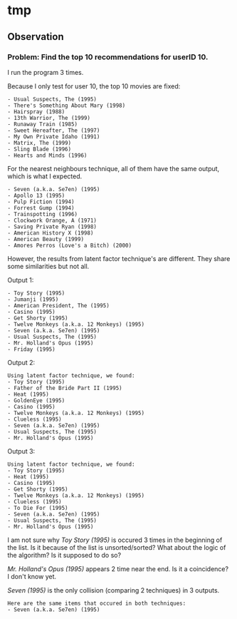 # tmp

## Observation

### Problem: Find the top 10 recommendations for userID 10.

I run the program 3 times.

Because I only test for user 10, the top 10 movies are fixed:
```
- Usual Suspects, The (1995)
- There's Something About Mary (1998)
- Hairspray (1988)
- 13th Warrior, The (1999)
- Runaway Train (1985)
- Sweet Hereafter, The (1997)
- My Own Private Idaho (1991)
- Matrix, The (1999)
- Sling Blade (1996)
- Hearts and Minds (1996)
```

For the nearest neighbours technique, all of them have the same output, which
is what I expected.
```
- Seven (a.k.a. Se7en) (1995)
- Apollo 13 (1995)
- Pulp Fiction (1994)
- Forrest Gump (1994)
- Trainspotting (1996)
- Clockwork Orange, A (1971)
- Saving Private Ryan (1998)
- American History X (1998)
- American Beauty (1999)
- Amores Perros (Love's a Bitch) (2000)
```

However, the results from latent factor technique's are different. They
share some similarities but not all.

Output 1:
```
- Toy Story (1995)
- Jumanji (1995)
- American President, The (1995)
- Casino (1995)
- Get Shorty (1995)
- Twelve Monkeys (a.k.a. 12 Monkeys) (1995)
- Seven (a.k.a. Se7en) (1995)
- Usual Suspects, The (1995)
- Mr. Holland's Opus (1995)
- Friday (1995)
```

Output 2:
```
Using latent factor technique, we found:
- Toy Story (1995)
- Father of the Bride Part II (1995)
- Heat (1995)
- GoldenEye (1995)
- Casino (1995)
- Twelve Monkeys (a.k.a. 12 Monkeys) (1995)
- Clueless (1995)
- Seven (a.k.a. Se7en) (1995)
- Usual Suspects, The (1995)
- Mr. Holland's Opus (1995)
```

Output 3:
```
Using latent factor technique, we found:
- Toy Story (1995)
- Heat (1995)
- Casino (1995)
- Get Shorty (1995)
- Twelve Monkeys (a.k.a. 12 Monkeys) (1995)
- Clueless (1995)
- To Die For (1995)
- Seven (a.k.a. Se7en) (1995)
- Usual Suspects, The (1995)
- Mr. Holland's Opus (1995)
```

I am not sure why *Toy Story (1995)* is occured 3 times in the beginning of the
list. Is it because of the list is unsorted/sorted? What about the logic of the
algorithm? Is it supposed to do so?

*Mr. Holland's Opus (1995)* appears 2 time near the end. Is it a coincidence?
I don't know yet.

*Seven (1995)* is the only collision (comparing 2 techniques) in 3 outputs.
```
Here are the same items that occured in both techniques:
- Seven (a.k.a. Se7en) (1995)
```
